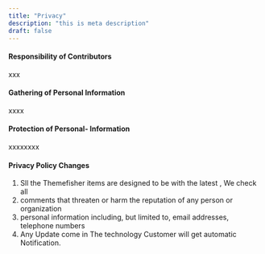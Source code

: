 ```yaml
---
title: "Privacy"
description: "this is meta description"
draft: false
---
```


#### Responsibility of Contributors

xxx

#### Gathering of Personal Information

xxxx

#### Protection of Personal- Information

xxxxxxxx

#### Privacy Policy Changes

1. Sll the Themefisher items are designed to be with the latest , We check all
2. comments that threaten or harm the reputation of any person or organization
3. personal information including, but limited to, email addresses, telephone numbers
4. Any Update come in The technology Customer will get automatic Notification.
